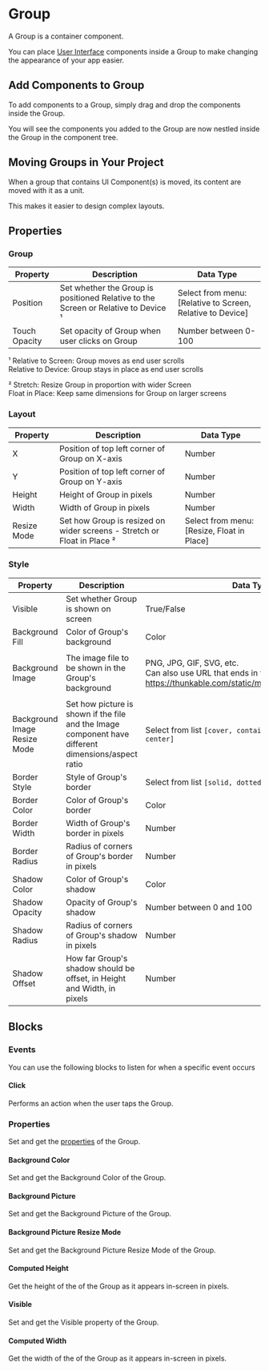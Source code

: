 # Group

A Group is a container component.

You can place [User Interface](ui-components.md) components inside a Group to make changing the appearance of your app easier.

## Add Components to Group

To add components to a Group, simply drag and drop the components inside the Group.

You will see the components you added to the Group are now nestled inside the Group in the component tree.

## Moving Groups in Your Project

When a group that contains UI Component(s) is moved, its content are moved with it as a unit.

This makes it easier to design complex layouts.

## Properties

### Group

| Property      | Description                                                                         | Data Type                                                   |
| ------------- | ----------------------------------------------------------------------------------- | ----------------------------------------------------------- |
| Position      | Set whether the Group is positioned Relative to the Screen or Relative to Device ¹  | Select from menu: \[Relative to Screen, Relative to Device] |
| Touch Opacity | Set opacity of Group when user clicks on Group                                      | Number between 0-100                                        |

¹ Relative to Screen: Group moves as end user scrolls\
Relative to Device: Group stays in place as end user scrolls

² Stretch: Resize Group in proportion with wider Screen\
Float in Place: Keep same dimensions for Group on larger screens

### Layout

| Property    | Description                                                             | Data Type                                   |
| ----------- | ----------------------------------------------------------------------- | ------------------------------------------- |
| X           | Position of top left corner of Group on X-axis                          | Number                                      |
| Y           | Position of top left corner of Group on Y-axis                          | Number                                      |
| Height      | Height of Group in pixels                                               | Number                                      |
| Width       | Width of Group in pixels                                                | Number                                      |
| Resize Mode | Set how Group is resized on wider screens - Stretch or Float in Place ² | Select from menu: \[Resize, Float in Place] |

### Style

| Property                     | Description                                                                                         | Data Type                                                                                                                                                                                                    |
| ---------------------------- | --------------------------------------------------------------------------------------------------- | ------------------------------------------------------------------------------------------------------------------------------------------------------------------------------------------------------------ |
| Visible                      | Set whether Group is shown on screen                                                                | True/False                                                                                                                                                                                                   |
| Background Fill              | Color of Group's background                                                                         | Color                                                                                                                                                                                                        |
| Background Image             | The image file to be shown in the Group's background                                                | <p>PNG, JPG, GIF, SVG, etc.<br>Can also use URL that ends in file extension (eg <a href="https://thunkable.com/static/media/logo.ba96eb83.png">https://thunkable.com/static/media/logo.ba96eb83.png</a>)</p> |
| Background Image Resize Mode | Set how picture is shown if the file and the Image component have different dimensions/aspect ratio | Select from list `[cover, contain, stretch, repeat, center]`                                                                                                                                                 |
| Border Style                 | Style of Group's border                                                                             | Select from list `[solid, dotted, dashed]`                                                                                                                                                                   |
| Border Color                 | Color of Group's border                                                                             | Color                                                                                                                                                                                                        |
| Border Width                 | Width of Group's border in pixels                                                                   | Number                                                                                                                                                                                                       |
| Border Radius                | Radius of corners of Group's border in pixels                                                       | Number                                                                                                                                                                                                       |
| Shadow Color                 | Color of Group's shadow                                                                             | Color                                                                                                                                                                                                        |
| Shadow Opacity               | Opacity of Group's shadow                                                                           | Number between 0 and 100                                                                                                                                                                                     |
| Shadow Radius                | Radius of corners of Group's shadow in pixels                                                       | Number                                                                                                                                                                                                       |
| Shadow Offset                | How far Group's shadow should be offset, in Height and Width, in pixels                             | Number                                                                                                                                                                                                       |

## Blocks

### Events

You can use the following blocks to listen for when a specific event occurs

#### Click

Performs an action when the user taps the Group.

### Properties

Set and get the [properties](group.md#properties) of the Group.

#### Background Color

Set and get the Background Color of the Group.

#### Background Picture

Set and get the Background Picture of the Group.

#### Background Picture Resize Mode

Set and get the Background Picture Resize Mode of the Group.

#### Computed Height

Get the height of the of the Group as it appears in-screen in pixels.

#### Visible

Set and get the Visible property of the Group.

#### Computed Width

Get the width of the of the Group as it appears in-screen in pixels.

